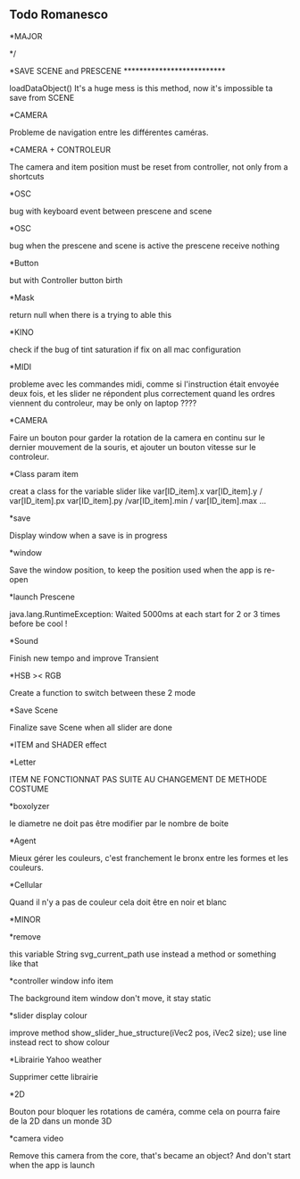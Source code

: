 Todo Romanesco
--

*MAJOR

*/



*SAVE SCENE and PRESCENE **************************

loadDataObject()
It's a huge mess is this method, now it's impossible ta save from SCENE

*CAMERA

Probleme de navigation entre les différentes caméras.


*CAMERA + CONTROLEUR

The camera and item position must be reset from controller, not only from a shortcuts

*OSC

bug with keyboard event between prescene and scene

*OSC

bug when the prescene and scene is active the prescene receive nothing


*Button

but with Controller button birth


*Mask

return null when there is a trying to able this








*KINO

check if the bug of tint saturation if fix on all mac configuration


*MIDI

probleme avec les commandes midi, comme si l'instruction était envoyée deux fois, et les slider ne répondent plus correctement quand les ordres viennent du controleur, may be only on laptop ????

*CAMERA

Faire un bouton pour garder la rotation de la camera en continu sur le dernier mouvement de la souris, et ajouter un bouton vitesse sur le controleur.


*Class param item

creat a class for the variable slider
like var[ID_item].x var[ID_item].y / var[ID_item].px var[ID_item].py /var[ID_item].min / var[ID_item].max ...


*save

Display window when a save is in progress

*window

Save the window position, to keep the position used when the app is re-open

*launch Prescene

java.lang.RuntimeException: Waited 5000ms at each start for 2 or 3 times before be cool !

*Sound

Finish new tempo and improve Transient


*HSB >< RGB

Create a function to switch between these 2 mode



*Save Scene

Finalize save Scene when all slider are done









*ITEM and SHADER effect


*Letter

ITEM NE FONCTIONNAT PAS SUITE AU CHANGEMENT DE METHODE COSTUME

*boxolyzer

le diametre ne doit pas être modifier par le nombre de boite

*Agent

Mieux gérer les couleurs, c'est franchement le bronx entre les formes et les couleurs.

*Cellular

Quand il n'y a pas de couleur cela doit être en noir et blanc









*MINOR



*remove

this variable String svg_current_path use instead a method or something like that





*controller window info item

The background item window don't move, it stay static

*slider display colour

improve method show_slider_hue_structure(iVec2 pos, iVec2 size);
use line instead rect to show colour

*Librairie Yahoo weather

Supprimer cette librairie


*2D

Bouton pour bloquer les rotations de caméra, comme cela on pourra faire de la 2D dans un monde 3D

*camera video

Remove this camera from the core, that's became an object? And don't start when the app is launch



